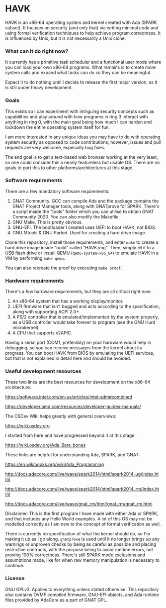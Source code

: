 # HAVK
HAVK is an x86-64 operating system and kernel created with Ada (SPARK subset).
It focuses on security (and only that) via writing minimal code and using
formal verification techniques to help achieve program correctness.
It is influenced by Unix, but it is not necessarily a Unix clone.

### What can it do right now?
It currently has a primitive task scheduler and a functional user mode where
you can load your own x86-64 programs. What remains is to create more system
calls and expand what tasks can do so they can be meaningful.

Expect it to do nothing until I decide to release the first major version, as
it is still under heavy development.

### Goals

This exists so I can experiment with intriguing security concepts such as
capabilities and play around with how programs in ring 3 interact with
anything in ring 0, with the main goal being how much I can harden and
lockdown the entire operating system itself for fun.

I am more interested in any unique ideas you may have to do with operating
system security as opposed to code contributions; however, issues and pull
requests are very welcome, especially bug fixes.

The end goal is to get a text-based web browser working at the very least, so
one could consider this a nearly featureless but usable OS. There are no goals
to port this to other platforms/architectures at this stage.

### Software requirements
There are a few mandatory software requirements:
1. GNAT Community. GCC can compile Ada and the package contains the GNAT
   Project Manager tools, along with GNATprove for SPARK. There's a script
   inside the "tools" folder which you can utilise to obtain GNAT Community
   2020. You can also modify the Makefile.
2. GNU Make. This is pretty obvious.
3. GNU-EFI. The bootloader I created uses UEFI to boot HAVK, not BIOS.
4. GNU Mtools & GNU Parted. Used for creating a hard drive image.

Clone this repository, install those requirements, and enter `make`
to create a hard drive image inside "build" called "HAVK.img". Then, simply
`dd` it to a USB flash drive or install QEMU (`qemu-system-x86_64`) to emulate
HAVK in a VM by performing `make qemu`.

You can also recreate the proof by executing `make proof`.

### Hardware requirements
There's a few hardware requirements, but they are all critical right now:
1. An x86-64 system that has a working display/monitor.
2. UEFI firmware that isn't bugged and acts according to the specification,
   along with supporting ACPI 2.0+.
3. A PS/2 controller that is emulated/implemented by the system properly, as a
   USB controller would take forever to program (see the GNU Hurd microkernel).
4. A CPU that supports x2APIC.

Having a serial port (COM1, preferably) on your hardware would help in
debugging, so you can receive messages from the kernel about its progress.
You can boot HAVK from BIOS by emulating the UEFI services, but that is
not explained in detail here and should be avoided.

### Useful development resources
These two links are the best resources for development on the x86-64
architecture:

https://software.intel.com/en-us/articles/intel-sdm#combined

https://developer.amd.com/resources/developer-guides-manuals/

The OSDev Wiki helps greatly with general overviews:

https://wiki.osdev.org

I started from here and have progressed beyond it at this stage:

https://wiki.osdev.org/Ada_Bare_bones

These links are helpful for understanding Ada, SPARK, and GNAT:

https://en.wikibooks.org/wiki/Ada_Programming

http://docs.adacore.com/live/wave/spark2014/html/spark2014_ug/index.html

http://docs.adacore.com/live/wave/spark2014/html/spark2014_rm/index.html

http://docs.adacore.com/live/wave/gnat_rm/html/gnat_rm/gnat_rm.html

Disclaimer: This is the first program I have made with either Ada or SPARK, and
that includes any Hello World examples. A lot of this OS may not be modelled
correctly as I am new to the concept of formal verification as well.

There is currently no specification of what the kernel should do, so I'm making
it up as I go along. `gnatprove` is used until it no longer brings up any
warnings or unproven checks by being as careful as possible and placing
restrictive contracts, with the purpose being to avoid runtime errors, not
proving 100% correctness. There's still SPARK mode exclusions and assumptions
made, like for when raw memory manipulation is necessary to continue.

### License
GNU GPLv3. Applies to everything unless stated otherwise.
This repository also contains OVMF compiled firmware, GNU-EFI objects, and Ada
runtime files provided by AdaCore as a part of GNAT GPL.
